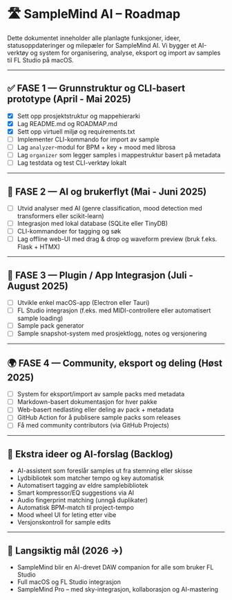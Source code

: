 # 🛣️ SampleMind AI – Roadmap

Dette dokumentet inneholder alle planlagte funksjoner, ideer, statusoppdateringer og milepæler for SampleMind AI. Vi bygger et AI-verktøy og system for organisering, analyse, eksport og import av samples til FL Studio på macOS.

---

## ✅ FASE 1 — Grunnstruktur og CLI-basert prototype (April - Mai 2025)

- [x] Sett opp prosjektstruktur og mappehierarki
- [x] Lag README.md og ROADMAP.md
- [x] Sett opp virtuell miljø og requirements.txt
- [ ] Implementer CLI-kommando for import av sample
- [ ] Lag `analyzer`-modul for BPM + key + mood med librosa
- [ ] Lag `organizer` som legger samples i mappestruktur basert på metadata
- [ ] Lag testdata og test CLI-verktøy lokalt

---

## 🧠 FASE 2 — AI og brukerflyt (Mai - Juni 2025)

- [ ] Utvid analyser med AI (genre classification, mood detection med transformers eller scikit-learn)
- [ ] Integrasjon med lokal database (SQLite eller TinyDB)
- [ ] CLI-kommandoer for tagging og søk
- [ ] Lag offline web-UI med drag & drop og waveform preview (bruk f.eks. Flask + HTMX)

---

## 🚀 FASE 3 — Plugin / App Integrasjon (Juli - August 2025)

- [ ] Utvikle enkel macOS-app (Electron eller Tauri)
- [ ] FL Studio integrasjon (f.eks. med MIDI-controllere eller automatisert sample loading)
- [ ] Sample pack generator
- [ ] Sample snapshot-system med prosjektlogg, notes og versjonering

---

## 🌍 FASE 4 — Community, eksport og deling (Høst 2025)

- [ ] System for eksport/import av sample packs med metadata
- [ ] Markdown-basert dokumentasjon for hver pakke
- [ ] Web-basert nedlasting eller deling av pack + metadata
- [ ] GitHub Action for å publisere sample packs som releases
- [ ] Få med community contributors (via GitHub Projects)

---

## 🧪 Ekstra ideer og AI-forslag (Backlog)

- AI-assistent som foreslår samples ut fra stemning eller skisse
- Lydbibliotek som matcher tempo og key automatisk
- Automatisert tagging av eldre samplebibliotek
- Smart kompressor/EQ suggestions via AI
- Audio fingerprint matching (unngå duplikater)
- Automatisk BPM-match til project-tempo
- Mood wheel UI for leting etter vibe
- Versjonskontroll for sample edits

---

## 🎯 Langsiktig mål (2026 →)

- SampleMind blir en AI-drevet DAW companion for alle som bruker FL Studio
- Full macOS og FL Studio integrasjon
- SampleMind Pro – med sky-integrasjon, kollaborasjon og AI-mastering
